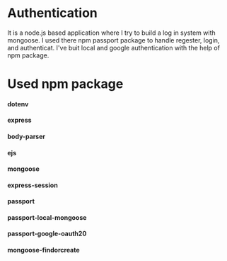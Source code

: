 # Authentication 
It is a node.js based application where I try to build a log in system with mongoose. I used there npm passport package to handle regester, login, and authenticat. I've buit local and google authentication with the help of npm package.

# Used npm package 

#### dotenv 
#### express
#### body-parser
#### ejs
#### mongoose
#### express-session
#### passport
#### passport-local-mongoose
#### passport-google-oauth20
#### mongoose-findorcreate

